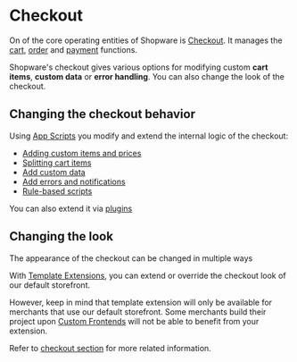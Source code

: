 # Checkout

On of the core operating entities of Shopware is [Checkout](https://developer.shopware.com/docs/concepts/commerce/checkout-concept). It manages the [cart](https://developer.shopware.com/docs/concepts/commerce/checkout-concept/cart), [order](https://developer.shopware.com/docs/concepts/commerce/checkout-concept/orders) and [payment](https://developer.shopware.com/docs/concepts/commerce/checkout-concept/payments) functions. 

Shopware's checkout gives various options for modifying custom **cart items**, **custom data** or **error handling**. You can also change the look of the checkout.

## Changing the checkout behavior

Using [App Scripts](https://developer.shopware.com/docs/guides/plugins/apps/app-scripts) you modify and extend the internal logic of the checkout:

 * [Adding custom items and prices](https://developer.shopware.com/docs/guides/plugins/apps/app-scripts/cart-manipulation)
 * [Splitting cart items](https://developer.shopware.com/docs/guides/plugins/apps/app-scripts/cart-manipulation#split-line-items)
 * [Add custom data](https://developer.shopware.com/docs/guides/plugins/apps/app-scripts/cart-manipulation)
 * [Add errors and notifications](https://developer.shopware.com/docs/guides/plugins/apps/app-scripts/cart-manipulation)
 * [Rule-based scripts](https://developer.shopware.com/docs/guides/plugins/apps/app-scripts/cart-manipulation)

You can also extend it via [plugins](https://developer.shopware.com/docs/guides/plugins/plugins/checkout)

## Changing the look

The appearance of the checkout can be changed in multiple ways

With [Template Extensions](#), you can extend or override the checkout look of our default storefront.

However, keep in mind that template extension will only be available for merchants that use our default storefront. Some merchants build their project upon [Custom Frontends]() will not be able to benefit from your extension.

Refer to [checkout section](https://developer.shopware.com/docs/resources/references/adr/checkout) for more related information.
